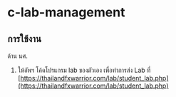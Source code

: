 # c-lab-management

## การใช้งาน

ด้าน นศ.
1. ให้อัพฯ โค้ดโปรแกรม lab ของตัวเอง เพื่อทำการส่ง Lab ที่ [https://thailandfxwarrior.com/lab/student_lab.php](https://thailandfxwarrior.com/lab/student_lab.php)